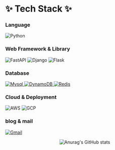 # ✨ Tech Stack ✨
### Language
<img alt="Python" src ="https://img.shields.io/badge/Python-3776AB?&style=for-the-badge&logo=Python&logoColor=white"/></a>

### Web Framework & Library
<img alt="FastAPI" src ="https://img.shields.io/badge/FastAPI-009688?&style=for-the-badge&logo=FastAPI&logoColor=white"/></a>
<img alt="Django" src ="https://img.shields.io/badge/Django-092E20?&style=for-the-badge&logo=Django&logoColor=white"/></a>
<img alt="Flask" src ="https://img.shields.io/badge/Flask-000000?&style=for-the-badge&logo=flask&logoColor=white"/></a>

### Database
<a href="#">
  <img alt="Mysql" src="https://img.shields.io/badge/Mysql-4479A1?&style=for-the-badge&logo=mysql&logoColor=white"/>
  <img alt="DynamoDB" src="https://img.shields.io/badge/DynamoDB-4053D6?&style=for-the-badge&logo=amazondynamodb&logoColor=white"/>
  <img alt="Redis" src="https://img.shields.io/badge/Redis-C925D1?&style=for-the-badge&logo=redis&logoColor=white"/>
</a>


### Cloud & Deployment
<img alt="AWS" src ="https://img.shields.io/badge/AWS-232F3E?&style=for-the-badge&logo=amazonwebservices&logoColor=white"/></a>
<img alt="GCP" src ="https://img.shields.io/badge/GCP-4285F4?&style=for-the-badge&logo=googlecloud&logoColor=white"/></a>

### blog & mail
<a target="_blank" href="mailto:yysdntjq@gmail.com?subject=Hello%20Yun,%20From%20Github"><img alt="Gmail" src ="https://img.shields.io/badge/Gmail-EA4335?&style=for-the-badge&logo=Gmail&logoColor=white"/></a>

<div align="center">

![Anurag's GitHub stats](https://github-readme-stats.vercel.app/api?username=definity-smileY&show_icons=true&theme=radical&count_private=true)

</div>